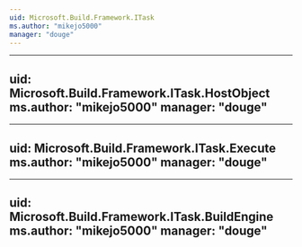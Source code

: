 ```yaml
---
uid: Microsoft.Build.Framework.ITask
ms.author: "mikejo5000"
manager: "douge"
---
```


---
uid: Microsoft.Build.Framework.ITask.HostObject
ms.author: "mikejo5000"
manager: "douge"
---

---
uid: Microsoft.Build.Framework.ITask.Execute
ms.author: "mikejo5000"
manager: "douge"
---

---
uid: Microsoft.Build.Framework.ITask.BuildEngine
ms.author: "mikejo5000"
manager: "douge"
---
